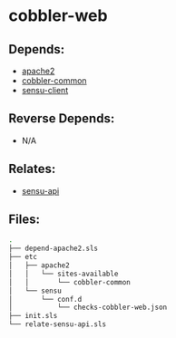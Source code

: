 # cobbler-web

## Depends:

  -  [apache2](/salt/apache2)
  -  [cobbler-common](/salt/cobbler-common)
  -  [sensu-client](/salt/sensu-client)

## Reverse Depends:

  -  N/A

## Relates:

  -  [sensu-api](/salt/sensu-api)

## Files:

```bash
.
├── depend-apache2.sls
├── etc
│   ├── apache2
│   │   └── sites-available
│   │       └── cobbler-common
│   └── sensu
│       └── conf.d
│           └── checks-cobbler-web.json
├── init.sls
└── relate-sensu-api.sls
```
